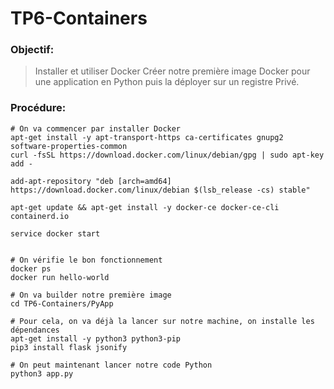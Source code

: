 # TP6-Containers


### Objectif:


> Installer et utiliser Docker
> Créer notre première image Docker pour une application en Python puis la déployer sur un registre Privé. 

### Procédure:

```
# On va commencer par installer Docker
apt-get install -y apt-transport-https ca-certificates gnupg2 software-properties-common
curl -fsSL https://download.docker.com/linux/debian/gpg | sudo apt-key add -

add-apt-repository "deb [arch=amd64] https://download.docker.com/linux/debian $(lsb_release -cs) stable"

apt-get update && apt-get install -y docker-ce docker-ce-cli containerd.io

service docker start


# On vérifie le bon fonctionnement 
docker ps
docker run hello-world

# On va builder notre première image
cd TP6-Containers/PyApp

# Pour cela, on va déjà la lancer sur notre machine, on installe les dépendances
apt-get install -y python3 python3-pip
pip3 install flask jsonify

# On peut maintenant lancer notre code Python
python3 app.py
```


